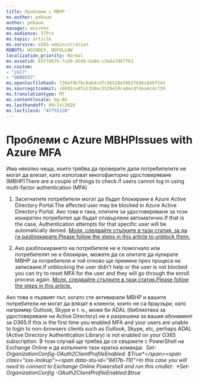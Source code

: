 ```yaml
---
title: Проблеми с МВНР
ms.author: pebaum
author: pebaum
manager: mnirkhe
ms.audience: ITPro
ms.topic: article
ms.service: o365-administration
ROBOTS: NOINDEX, NOFOLLOW
localization_priority: Normal
ms.assetid: 63f7d676-7cd9-4549-ba84-c3a8a7867f63
ms.custom:
- "2417"
- "9000557"
ms.openlocfilehash: 718af9bfbc0a64cdfc96528e5062fb96c8d0f2d3
ms.sourcegitcommit: c6692ce0fa1358ec3529e59ca0ecdfdea4cdc759
ms.translationtype: MT
ms.contentlocale: bg-BG
ms.lasthandoff: 09/14/2020
ms.locfileid: "47755120"
---
```

# <a name="issues-with-azure-mfa"></a><span data-ttu-id="9417b-102">Проблеми с Azure МВНР</span><span class="sxs-lookup"><span data-stu-id="9417b-102">Issues with Azure MFA</span></span>
<span data-ttu-id="9417b-103">Има няколко неща, които трябва да проверите дали потребителите не могат да влизат, като използват многофакторно удостоверяване (МВНР)</span><span class="sxs-lookup"><span data-stu-id="9417b-103">There are a couple of things to check if users cannot log in using multi-factor authentication (MFA)</span></span>

1. <span data-ttu-id="9417b-104">Засегнатите потребители могат да бъдат блокирани в Azure Active Directory Portal.</span><span class="sxs-lookup"><span data-stu-id="9417b-104">The affected user may be blocked in Azure Active Directory Portal.</span></span> <span data-ttu-id="9417b-105">Ако това е така, опитите за удостоверяване за този конкретен потребител ще бъдат отхвърлени автоматично.</span><span class="sxs-lookup"><span data-stu-id="9417b-105">If that is the case, Authentication attempts for that specific user will be automatically denied.</span></span> [<span data-ttu-id="9417b-106">Моля, следвайте стъпките в тази статия, за да ги разблокирате.</span><span class="sxs-lookup"><span data-stu-id="9417b-106">Please follow the steps in this article to unblock them.</span></span>](https://docs.microsoft.com/azure/active-directory/authentication/howto-mfa-mfasettings#block-and-unblock-users)

2. <span data-ttu-id="9417b-107">Ако разблокирането на потребителя не е помогнало или потребителят не е блокиран, можете да се опитате да нулирате МВНР за потребителя и той отново ще премине през процеса на записване.</span><span class="sxs-lookup"><span data-stu-id="9417b-107">If unblocking the user didn't help or the user is not blocked you can try to reset MFA for the user and they will go through the enroll process again.</span></span> [<span data-ttu-id="9417b-108">Моля, следвайте стъпките в тази статия.</span><span class="sxs-lookup"><span data-stu-id="9417b-108">Please follow the steps in this article.</span></span>](https://docs.microsoft.com/azure/active-directory/authentication/howto-mfa-userdevicesettings#require-users-to-provide-contact-methods-again)

<span data-ttu-id="9417b-109">Ако това е първият път, когато сте активирали МВНР и вашите потребители не могат да влязат в клиенти, които не са браузъри, като например Outlook, Skype и т. н., може би ADAL (библиотека за удостоверяване на Active Directory) не е разрешена за вашия абонамент за O365.</span><span class="sxs-lookup"><span data-stu-id="9417b-109">If this is the first time you enabled MFA and your users are unable to login to non-browsers clients such as Outlook, Skype, etc, perhaps ADAL (Active Directory Authentication Library) is not enabled on your O365 subscription.</span></span> <span data-ttu-id="9417b-110">В този случай ще трябва да се свържете с PowerShell на Exchange Online и да изпълните тази кратка команда:  *Set-OrganizationConfig-OAuth2ClientProfileEnabled: $True*</span><span class="sxs-lookup"><span data-stu-id="9417b-110">In this case you will need to connect to Exchange Online Powershell and run this cmdlet:  *Set-OrganizationConfig -OAuth2ClientProfileEnabled:$true*</span></span>